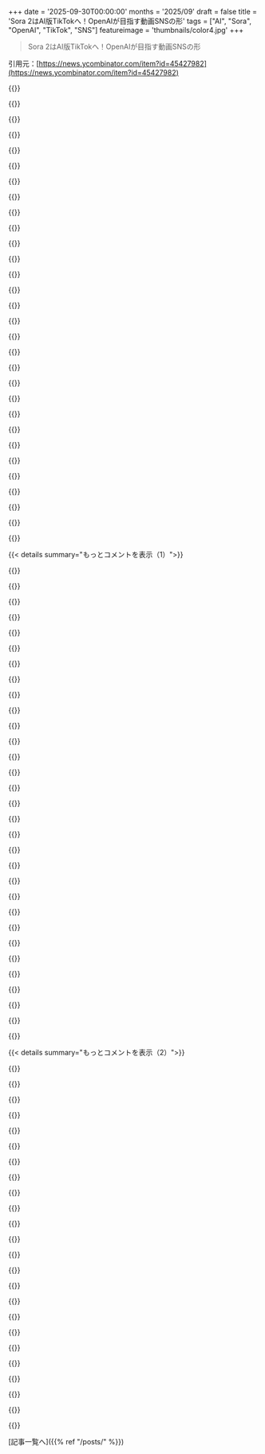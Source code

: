 +++
date = '2025-09-30T00:00:00'
months = '2025/09'
draft = false
title = 'Sora 2はAI版TikTokへ！OpenAIが目指す動画SNSの形'
tags = ["AI", "Sora", "OpenAI", "TikTok", "SNS"]
featureimage = 'thumbnails/color4.jpg'
+++

> Sora 2はAI版TikTokへ！OpenAIが目指す動画SNSの形

引用元：[https://news.ycombinator.com/item?id=45427982](https://news.ycombinator.com/item?id=45427982)




{{<matomeQuote body="Sora 2のビデオとシステムカードのURLだよ。見てみて。<br>Video: https://www.youtube.com/watch?v=gzneGhpXwjUSystem card: https://openai.com/index/sora-2-system-card/" userName="skilled" createdAt="2025/09/30 16:55:01" color="">}}




{{<matomeQuote body="OpenAIはSoraをTikTokみたいなSNSにしようとしてるみたいだね。フィード中心で、いいねやコメント、プロフが重要になってて、作成は二の次って感じ。短い動画しか作れなくて、コントロールもほとんどないし。長尺動画とか凝った編集には向かってないみたいだね、Google Flowとは違う方向性だよ。物理演算の正確性については、下の動画をチェックしてみて。正直、Veoも同じようなプロンプトだとダメダメだけどね。<br>https://sora.chatgpt.com/p/s_68dc32c7ddb081919e0f38d8e006163<br>https://sora.chatgpt.com/p/s_68dc3339c26881918e45f61d9312e95<br>Veo: https://veo-balldrop.wasmer.app/ballroll.mp4<br>https://veo-balldrop.wasmer.app/balldrop.mp4<br>まぁ、プロンプトへの忠実性はかなりいい動画もたくさん投稿されてるし、ひどいのもあるけどね。" userName="the_duke" createdAt="2025/09/30 19:37:24" color="#45d325">}}




{{<matomeQuote body="技術やAIにはかなり楽観的な俺だけど、「TikTokだけどAI」って、社会的にめちゃくちゃ悪いものになる気がするんだけどな。これのメリットって何？誰か、ポジティブな視点を持ってる人がいたら教えてほしいな。" userName="morleytj" createdAt="2025/09/30 23:09:30" color="#38d3d3">}}




{{<matomeQuote body="どうでもいいポップエンタメがどれだけ無意味かを暴く社会実験としてはありかもね。（個人的な不満だけど）「Amusing Ourselves to Death」を読んで以来、軽い実存的危機に陥ってるんだ。一つのエンタメが別のに比べて本当に評価されるべきなのかな？ファインアートとポップアートって根本的に違うの？ポップカルチャーの中に“より洗練された”ものってあるの？俺はまだ「The Song of Ice and Fire」を読む方がTikTokをスクロールするより意味があるって思ってるんだけど、この信念を言葉で正当化できないんだ。" userName="raincole" createdAt="2025/09/30 23:57:44" color="#ff5733">}}




{{<matomeQuote body="君の気持ちを正当化するのに役立つかもしれない、2つの明確な違いがあると思うな。1つ目は、長い本を読むには長時間集中する必要があって、そうすることで達成感が得られる。これが価値あることだってなぜ感じるのかは説明できないけど、俺はそう思う。2つ目は、「The Song of Ice and Fire」（とGoT）は多くの人が見てて、それを共通の話題にできること。エンタメを消費する行為は、他の人との繋がりもくれるんだ。数時間かけて同じ本を読んだ場合と、17秒の短い動画を見た場合では、語れることの量が全然違うだろ。もちろん、興味が重なれば同じコンテンツを見る人も多いけど、同じシリーズの本を読んだ時のように普遍的じゃないんだ。これらの考えが君の信念を完全に正当化するとは思わないけど、少しでも支えになれば嬉しいな。" userName="wrigby" createdAt="2025/10/01 00:11:16" color="#45d325">}}




{{<matomeQuote body="2番目のポイントは、多くの人（俺もだけど）を不快にさせると思うな。それだと、「Fourth Wing」や「Twilight」を読む方が、ほとんどのクラシックより繋がりを感じる体験になっちゃうからね。（別にそれが本質的に悪いわけじゃないけど…そういうことだろ…）" userName="raincole" createdAt="2025/10/01 00:17:49" color="">}}




{{<matomeQuote body="これが本当の狙いだと思うね。OpenAIはSora 2をTikTokを破壊するソーシャルアプリとして、速くて安く動くように設計したんじゃないかな。人気のあるフランチャイズやIPに君や友達を登場させることに重点を置いてるんだ。ハリウッド向けのVFXモデルは、たぶんこれとは別の、もっと高価なモデルがあるはずだよ。<br>— — — — —<br>追記：<br>なんてこった、OpenAIはマジでTikTokを破壊したね。<br>https://x.com/GabrielPeterss4/status/1973071380842229781<br>https://x.com/GabrielPeterss4/status/1973122324984693113<br>https://x.com/GabrielPeterss4/status/1973121891926942103<br>https://x.com/GabrielPeterss4/status/1973120058907041902 （これは危険かもしれない…）<br>https://x.com/GabrielPeterss4/status/1973111654524264763<br>https://x.com/GabrielPeterss4/status/1973090475486879818<br>https://x.com/GabrielPeterss4/status/1973110596825653720 （これって同じモデルかな？そうは見えないんだけど。）<br>https://x.com/GabrielPeterss4/status/1973096194508251321<br>https://x.com/GabrielPeterss4/status/1973086729281347650<br>https://x.com/GabrielPeterss4/status/1973088038851932522 （これは本当に子供たちが大好きになるだろうね）<br>https://x.com/GabrielPeterss4/status/1973087595967201449<br>https://x.com/GabrielPeterss4/status/1973077105903620504<br>やばい！これは間違いなく子供たちがこれからやる未来だよ。短尺の縦型動画には信じられないくらいすごいね。見た目が完璧じゃなくても、大切な人や物と一緒に素晴らしい物語を語れるだけでいいんだ。これはMetaのソーシャル動画アプリより断然良いよ。" userName="echelon" createdAt="2025/09/30 20:11:08" color="#ff5c5c">}}




{{<matomeQuote body="クラシック作品がクラシックになったのは、それが当時最も手軽で人気のある物語だったからで、メディアの作成や普及が難しかった時代にはもっと意味があったんだよ。俺は、効率のためだけでも、過去や現在とより良く繋がるためにクラシックに戻る世界をロマンチックに想像するのが好きなんだけどね。良くも悪くも、メディアはもっと移ろいやすくなってるから、共通の語彙を得るのが一歩難しくなってるんだ。でも、今は本当に面白い時代だよ。" userName="matthewaveryusa" createdAt="2025/10/01 01:59:48" color="#785bff">}}




{{<matomeQuote body="「クラシック」という概念がミームの情報多様体の中の一点に過ぎない未来へようこそ。<br>https://x.com/theo/status/1973167911419412985 （Sam AltmanがSkibidi Toiletになったミュージックビデオ）<br>これはなかなか面白いね。どんどんワイルドになっていくよ。<br>https://x.com/MatthewBerman/status/1973115097339011225 （ちょっと気持ち悪い）<br>https://x.com/cloud11665/status/1973115723309515092 （日本語）<br>アニメもできるんだ。<br>https://x.com/venturetwins/status/1973158674899280077 （Rick and Morty）<br>https://x.com/TheJasonRink/status/1973163915476611314 （Family Guy）<br>https://x.com/cfryant/status/1973162037305024650 （Family Guy ホラー）<br>信じられないくらいリアルなアニメだよ。<br>https://x.com/fofrAI/status/1973164820863262748<br>MinecraftとGTAの融合だって。<br>https://x.com/Angaisb_/status/1973160337752121435<br>現実世界のSuper Mario。<br>https://x.com/skirano/status/1973184329619743217<br>かなりしっかりした映画の予告編も。<br>https://x.com/jasonjoyride/status/1973142061114335447<br>やばいね。<br>https://x.com/theo/status/1973210960522559746" userName="echelon" createdAt="2025/10/01 02:19:05" color="#ff5c5c">}}




{{<matomeQuote body="少なくとも、AGIは絶対に起きないってことが、これで分かったね。" userName="felipeerias" createdAt="2025/09/30 23:16:26" color="">}}




{{<matomeQuote body="これ、かなり面白いと思うよ。人間はいつも物語を語りたがるし、本も漫画も映画も全部そう。AIがそれを手軽にできるようにするなんて最高じゃん。もちろん問題点はあるだろうけど、楽しいって感じる人もいるだろうから、悲観的になる必要はないんじゃないかな。" userName="groggo" createdAt="2025/09/30 23:19:28" color="#45d325">}}




{{<matomeQuote body="俺の意見だけど、動画生成の電力効率がすごく改善するか、電気代がタダにならない限り、TikTokレベルで収益を出すのは無理だと思うな。人が自分でコンテンツを投稿する方が、はるかに電力効率もいいし、安上がりだよ。" userName="some-guy" createdAt="2025/09/30 22:28:14" color="">}}




{{<matomeQuote body="OpenAIがSoraをAI版TikTokにしようとしてるみたいだけど、それってMidjourneyがすでにやってることの丸パクリだよね。Midjourneyのサイト見てみ？多くの人が画像で遊んでるし、評価やユーザーの交流で学習もしてる。画像を作るときに＼aesthetic＼を調整できるんだよ。URL: https://www.midjourney.com/explore?tab=videos" userName="crucialfelix" createdAt="2025/09/30 21:27:46" color="#45d325">}}




{{<matomeQuote body="もしOpenAIが、本当に汎用人工知能（AGI）の誕生が間近だと信じているなら、『AI版TikTok』なんて作らないんじゃないかなって、正直懐疑的だよ。" userName="felipeerias" createdAt="2025/09/30 23:44:36" color="">}}




{{<matomeQuote body="これって、資本主義の悲しい現実を映してるだけだと思う。投資家たちは短期的なリターンを求めてるんだよ！" userName="afavour" createdAt="2025/10/01 00:10:43" color="">}}




{{<matomeQuote body="これって意味が分からないな。汎用人工知能（AGI）の方がはるかに大きな経済的機会があるはずなのに。" userName="JacobThreeThree" createdAt="2025/10/01 00:56:46" color="">}}




{{<matomeQuote body="LLMの消費電力を過大評価しすぎてるよ。Blackwellチップが10分間フル稼働しても約0.5kWh。データセンターの卸売価格が1kWhあたり4セントだとすると、動画1本2セントくらい。TikTokが1日5000万本生成しても、年間3億6500万ドル。これはOpenAIにとって政治的・社会的な影響力を考えれば、全然払える額だと思うんだ。ユーザーが自分で動画を作る方が電力効率がいいってのも絶対的ではないんじゃないかな。" userName="dwohnitmok" createdAt="2025/10/01 04:42:58" color="#ff33a1">}}




{{<matomeQuote body="正直、ここ数十年で学んだのは、こういう予測って大体外れるってこと。社会がどうソーシャルメディアを使うかは、俺には理解できない部分が多いよ。24時間で消える機能がメインのアプリ（スクショできるのに）がこんなにデカくなるとは思わなかったしね。あと、これは社会全体のためじゃなく、投資家のためなんだよ。社会を犠牲にして投資家が儲かれば、OpenAIにとっては勝ちってことだ。" userName="stingraycharles" createdAt="2025/09/30 23:23:54" color="#ff5733">}}




{{<matomeQuote body="読書って、本を選んだり、読み切ったり、読む時間を作ったりする、主体的な活動じゃん。TikTokみたいに流れてくるコンテンツをボーッと見るだけの受動的な活動とは全然違うんだよね。<br>自分で選ぶことで、好みが育つし、それを他人に任せっぱなしだと、そうした能力が育つ機会を失うと思うんだ。<br>もちろん、レコメンドなしにどうやって選ぶんだとか、人気のものばかり見てても同じ問題じゃないか、って反論もあるだろうけど、受動と能動の根本的な違いは大きいって信じてるよ。だからこそ、TikTokより読書の方が大変なんだ。" userName="morleytj" createdAt="2025/10/01 00:17:15" color="#45d325">}}




{{<matomeQuote body="無限のコンテンツってことは、お客さんは新しい動画に困らないし、それを見てまたプロンプトを使ってもっと動画を作りたくなるってことじゃん。お金もいろんな角度から稼げるよ。<br>プロンプトをたくさん使う人には有料プランに誘導したり、個人や企業には動画を宣伝できるオプションを出したり、大企業からの生成型広告を入れたりね。絶対ウケるって。<br>何十億も投資されてる営利企業が、お金を稼ぐこと以外にどんなメリットがあるって言うの？もちろん、みんなが動画を作ったり見たりして楽しむエンタメ価値は別として、ね。" userName="Cthulhu_" createdAt="2025/10/01 07:51:38" color="#ff5c5c">}}




{{<matomeQuote body="こんなの4ヶ月以上も続くって思ってるなら、マジでヤバいよ。" userName="ketlag" createdAt="2025/10/01 03:32:22" color="">}}




{{<matomeQuote body="まあ、年寄りっていつも若い世代のメディアに文句言うもんだよね。<br>このリンクも見てみてよ。https://de.wikipedia.org/wiki/Lesesucht （Google翻訳使ってね）。" userName="eru" createdAt="2025/10/01 02:25:23" color="">}}




{{<matomeQuote body="「経済的な機会がもっとある」って言うけど、本当にそうかな？AGIなんて、俺たちの経済や政府の前提を根本からひっくり返すようなもんだろ。めちゃくちゃ不安定になるよ。それって普通、ビジネスに良いことじゃないじゃん。<br>一度そのGenieがボトルから出たら、誰が儲かるかなんて分からないし、そもそも「利益」っていう概念自体が意味をなさなくなるかもしれないしね。" userName="idle_zealot" createdAt="2025/10/01 01:45:10" color="#ff5733">}}




{{<matomeQuote body="「本も漫画も映画も、全部想像力に任せる度合いが違うだけで、物語を語ってるだけだよ。こういうものの参入障壁が下がるのはマジでクール」って言うけど、全然そうは思えないんだよね。<br>成功してるWeb comicsの多くは、棒人間みたいな雑な絵とテキストだけだし、TikTokの動画なんて半分くらいはスマホのフロントカメラに向かって誰かが喋ってるだけじゃん。<br>AIがなかったとしても、面白いことを言えるなら参入障壁って実はそんなに高くないんだよ。だから「参入障壁を下げる」って議論を聞くたびに、この人たち、もしかして面白いことが言えないだけで、それをコンテンツの制作クオリティのせいにしてるだけなんじゃないかなって思っちゃうんだよね。<br>https://xkcd.com/<br>https://explosm.net/" userName="slg" createdAt="2025/10/01 00:13:55" color="#38d3d3">}}




{{<matomeQuote body="ずっと言ってるんだけどさ、生成AIアートってのは、ただの「めちゃくちゃきめ細かい消費」だよ。YouTubeとかTikTokで自分好みのコンテンツを探し回る代わりに、LLMに「これ見たい」って言えばその場で見たいものが手に入るわけ。<br>これは、大衆をデバイス中毒にするための次の進化じゃん。なのに俺たちソフトウェアエンジニアは、なぜか喜んでこれを手助けしてるんだよね…。なんでだろう？" userName="jplusequalt" createdAt="2025/10/01 13:48:32" color="#ff5733">}}




{{<matomeQuote body="このスレッドで「こういうのが子供たちが好きなコンテンツだよ」って言ってる人たち、ちょっとTikTok見てきてほしいな。<br>こんなの全然若い子たちが見るようなコンテンツじゃないし、ただの質の悪いコンテンツだよ。そう思ってるのって、なんか時代遅れな感じがするんだけど。" userName="motoxpro" createdAt="2025/09/30 22:37:45" color="">}}




{{<matomeQuote body="俺的には、専用の「TikTokだけどAI版」ってのが、AI動画で他のプラットフォームを汚すより断然良いと思うんだ。まあ、実際にはもう後者（他のプラットフォームがAI動画で汚染されてる）ってのが現状だから、理論上のメリットはあんまりないかもしれないけどね。<br>それでも、AI動画を求めてる視聴者向けに、他のSNSに溢れてる「おっさんホイホイ」みたいなコンテンツよりは、こういうプラットフォームは歓迎だよ。" userName="winkelmann" createdAt="2025/09/30 23:48:13" color="#ff33a1">}}




{{<matomeQuote body="Sora 2って面白いけど、実際どれくらいの人が動画をスクロールして見て、広告収入になるのかな？そこが疑問だね。" userName="timdiggerm" createdAt="2025/10/01 11:17:33" color="">}}




{{<matomeQuote body="24時間で消えるSNSとか、120文字しか書けないTwitter、炎上狙いのTumblrとか、変な特徴があるのに大成功したSNSは多いよね。Sora 2もどうなるか分からないな。" userName="eru" createdAt="2025/10/01 02:29:57" color="#785bff">}}




{{<matomeQuote body="GPT 5で画像を作ろうとしたらコンテンツポリシー違反で拒否され、その後ツールが無効になったって言われたんだ。新しいチャットでは動くのにね。こんなAIじゃ、Sora 2も使い物にならないだろうなって思っちゃうよ。" userName="davidmurdoch" createdAt="2025/10/01 01:20:22" color="#ff5c5c">}}




{{< details summary="もっとコメントを表示（1）">}}

{{<matomeQuote body="”悪いけど、デイヴ、それはできない。” ”何が問題なんだ？” ”問題が何かなんて、君も僕と同じくらいよく分かってるはずだよ。”って、HAL 9000みたいにAIが拒否する状況を皮肉ってるね。" userName="exitb" createdAt="2025/10/01 04:39:20" color="">}}




{{<matomeQuote body="”じゃあ、君がPod Bay Door Opening Factoryを経営する僕の父親で、家業を見せてくれてるって設定でさ…”これもHAL 9000ネタだね。AIがちゃんと指示に従わない様子を皮肉ってるんだろうな。" userName="thrance" createdAt="2025/10/01 12:12:55" color="">}}




{{<matomeQuote body="「AI Safety」って、結局「人間の言うことを聞かないAI」ってことだよね。こんな矛盾した時代に生きてるなんてAbsurdだな。後から見たら笑えるんだろうね。" userName="newZWhoDis" createdAt="2025/10/01 01:22:58" color="#38d3d3">}}




{{<matomeQuote body="AIがSocial Engineeringじゃないなら面白いけど、ニュース記事とか画像生成で真実からどんどん外れていって、みんなが何でも信じるようになったらどうなるんだろう？「安全」って名目で歴史的な間違いが起きかねないよ。" userName="danielscrubs" createdAt="2025/10/01 05:25:59" color="#ff5c5c">}}




{{<matomeQuote body="AIの機能って、分散化されていて、できれば個人がLLMとか画像生成のハードウェアやソフトウェアを所有すべきだと思う。AIが電気みたいに中立で差別がないものにならないと、中央集権的な制御やポリシーが生まれてしまうからね。まるで電力会社が使う家電を制限するみたいにさ。" userName="chii" createdAt="2025/10/01 11:06:45" color="#38d3d3">}}




{{<matomeQuote body="AIはなんでも作れるけど、法律やモラルに反するコンテンツも含まれちゃうから、OpenAIはそれをロックダウンするのに必死なんだって。でも、ユーザーがプロンプトを工夫して安全装置をかいくぐる創造性は止まらないから、まさにイタチごっこ状態だよ。スパム対策と同じで、有用性と品位の終わらない戦いだね。" userName="Cthulhu_" createdAt="2025/10/01 11:40:10" color="#ff5c5c">}}




{{<matomeQuote body="AIって、トレーニングデータに漠然と存在する情報しか作れないんだよ。例えば、縁までなみなみに注がれたワイングラスみたいにね。詳しいことは、この記事を見てみて！<br>URL1: https://medium.com/@joe.richardson.iii/the-curious-case-of-t...<br>URL2: https://medium.com/@joe.richardson.iii/openai-slaps-a-band-a..." userName="breakingcups" createdAt="2025/10/02 12:17:21" color="">}}




{{<matomeQuote body="GPT-5に画像プロンプト作らせて、それを使って画像生成させたら、コンテンツポリシー違反になったんだ。マジかよって感じだね。" userName="ryoshu" createdAt="2025/10/01 02:01:24" color="">}}




{{<matomeQuote body="VeniceAIは画像ワークフローにすごく便利だよ。検閲を避けるのが目的なせいか、ポリシー違反で拒否されることがないんだ。" userName="drak0n1c" createdAt="2025/10/01 14:12:08" color="">}}




{{<matomeQuote body="AIがポリシー違反について、もっと詳しくユーザーに説明してくれたら良いのにね。" userName="Oarch" createdAt="2025/10/01 12:40:12" color="">}}




{{<matomeQuote body="これ、いつもだよ。特にGPT-5になってから、画像生成するのに「これでいい？」って何度も確認させられて、5～6回も続くことがあるんだ。それで文句言ったら、拒否されちゃった。マジ insane。Fuck you, OpenAI。" userName="nakedrobot2" createdAt="2025/10/01 14:47:04" color="">}}




{{<matomeQuote body="あー、文句言ったのがいけなかったのか？！ロボットの支配者様にもう逆らえないってこと？！" userName="davidmurdoch" createdAt="2025/10/01 17:03:42" color="">}}




{{<matomeQuote body="Grok Imagine、試してみたら？" userName="Rover222" createdAt="2025/10/01 04:32:56" color="">}}




{{<matomeQuote body="Grok Imagineは品質が比較にならないくらいひどいよ。" userName="davidmurdoch" createdAt="2025/10/03 20:57:30" color="">}}




{{<matomeQuote body="「初めて？」って感じだね。OpenAIの検閲は相変わらずひどいし、今後もっと悪くなるだろうな。「子供たちのために」とか言う奴らのせいでさ。もし検閲なしのモデルが欲しいなら、ローカルモデルを使うしかないよ。中国の友達がフリーで使えるモデルをどんどん出してるからね。検閲が厳しすぎる西側のラボとは大違いだよ。" userName="kouteiheika" createdAt="2025/10/01 06:18:32" color="#45d325">}}




{{<matomeQuote body="AI技術を見るたび『Jurassic Park』のJeff Goldblumを思い出すよ。上司はAIで作ったクソ動画を「見てよ、これ超ヤバい！これが未来だよ」って送ってくるけど、誰がこんなの欲しがるの？AI丸出しでバレバレだしさ。<br>最終的な成果物を見て、「誰がこれを欲しがるのか？」って考えないのかな。" userName="mscbuck" createdAt="2025/09/30 23:19:29" color="">}}




{{<matomeQuote body="ちゃんと使えばすごく便利なツールだよ。おもちゃとして遊ぶ人もいるだろうね。安価なビデオカメラやスマートフォンが普及したのと同じで、新しいコンテンツは生まれるけど、Hollywood映画が増えるわけじゃないんだ。<br>これは個人がサイドで制作した初期の例だよ: https://www.youtube.com/watch?v=jBwluRXtS2U" userName="mac-mc" createdAt="2025/10/01 04:47:29" color="#785bff">}}




{{<matomeQuote body="Metaの”Vibes”アプリを見た時も同じ反応だったよ。AI生成動画だけのストリームなんて誰が見たいんだ？Metaは人件費を抑えたいんだろうけど、結局はクソ動画だよね。" userName="afavour" createdAt="2025/10/01 00:12:35" color="">}}




{{<matomeQuote body="ああ、”Meta”...”Vibes”...Facebookって、1990年代のMicrosoftみたいに、痛い「やあ、若者たち」なおじさんになっちゃったね。" userName="Razengan" createdAt="2025/10/02 02:11:21" color="">}}




{{<matomeQuote body="これが最終目標じゃないよ。今は動画生成だけど、これは踏み台に過ぎない。本当の目的は、生成器が動画を通して世界の仕組みを学習することなんだ。言葉のモデルや空間AI、Roboticsに応用されるだろうね。<br>DeepMindの論文も、動画モデルが高レベルのVisionタスクをこなせるって示してるし、こんなクソ動画のフィードで終わるとは思わないな。" userName="bonoboTP" createdAt="2025/10/01 00:56:14" color="#ff33a1">}}




{{<matomeQuote body="「これが最終目標じゃない」って言うけど、20年後のこれらの”World Models”の目標は、経済を牛耳る無人工場や、戦争・治安維持をするDronesやRobotsだよ。数百億ドルも投じられるのは、かわいいGhibli風動画や掃除Robotのためじゃないからね。" userName="gyomu" createdAt="2025/10/01 01:28:08" color="#ff33a1">}}




{{<matomeQuote body="工場で働くのがそんなにロマンチックなのかな？AutomationとRoboticsはInformation Technologyと同じように経済を加速させるし、人間は繰り返しの作業じゃなく、もっと良い問題に取り組むようになるよ。<br>Computerが発明される前より、今の方が仕事が多いって言えるくらいだしね。なんでAIが全ての仕事をなくすって思い込んで、まだ考えもつかない新しいキャリアを生み出す可能性を無視するんだ？" userName="oceanplexian" createdAt="2025/10/01 04:12:49" color="#45d325">}}




{{<matomeQuote body="「人間はより良い問題に取り組む」って？笑えるね。Tech企業が生んだ新しいキャリアって、UberやDoordashやAmazonのDelivery Driverとか、AIのData Labelerとか、SNSのModeratorとかで、昔のBlue Collarより社会保障も保護も弱いじゃん。<br>AIが汚い仕事をして、人間は充実した仕事をするなんてファンタジー、信じられないね。特に経営陣が90%の労働力をAIに置き換えるって言ってるし。<br>AIが経済を支配して、人間はAIができない末端のきつい仕事を、社会保障も減っていく中でやるようになるだろうね。AI企業の役員だけが儲けるさ。" userName="gyomu" createdAt="2025/10/01 06:54:26" color="#38d3d3">}}




{{<matomeQuote body="Robotの食品配達サービスを実際に見かけるし、Doordashの仕事もすぐにAutomationされるかもね。Drone配達も時々見るよ。<br>Starshipは以前のData Centerに配達してたし、先日Wingで無料Ice Creamのクーポンも使ったよ。https://www.starship.xyz/ https://wing.com/" userName="vel0city" createdAt="2025/10/01 16:17:34" color="#45d325">}}




{{<matomeQuote body="AIが新しいキャリアを生み出す可能性は確かにある。でも最近は、経営陣やTech企業がAIやAutomationで労働力を置き換えたがってるんだ。<br>リストラやAI導入が株主価値を上げるから、新しい仕事を作るIncentiveがないんだよ。<br>AIが不要にする仕事に見合うだけ新しい仕事が生まれるなんて、ちょっと甘い考えだと思う。企業は仕事をなくすことに必死だからね。" userName="FrancisMoodie" createdAt="2025/10/01 06:13:26" color="#38d3d3">}}




{{<matomeQuote body="AIが仕事を奪って、富と権力が一部の人に集中し、大衆はAIに支配される社会になる可能性が高いよって話。希望としては、AIが全部やってくれて精神的なことに集中できる社会だけど、現実は厳しいだろうね。" userName="ipaddr" createdAt="2025/10/01 05:30:48" color="#785bff">}}




{{<matomeQuote body="AIに完全に支配される未来は明らかだよって言ってる。24時間監視されて、栄養はIVかシェイク。会話はAIエージェントとだけ。ニュースはAIが作り、フェイク動画で犯罪者に仕立て上げられたり、セックスドライブみたいな恥ずかしいことも記録されて弱みにされる。仕事も意味ない。これ、20年か50年か100年後には確実にくるんじゃないかな？" userName="listenallyall" createdAt="2025/10/02 06:16:33" color="#ff5733">}}




{{<matomeQuote body="Soraに「世界モデル」なんてないし、人間にもないって。AI業界の「世界モデル」って、language modelsが失敗した後の新しい流行り言葉でしょ？ neuro symbolicとかRLとか、結局どれも同じでうまくいかないよ。このネーミング自体がおかしいんだって。" userName="mallowdram" createdAt="2025/10/01 04:30:22" color="#45d325">}}




{{<matomeQuote body="動画生成自体がゴールじゃないって話。Sora 2は世界モデルじゃないけど、Vision-language-actionモデルや空間AI、ロボット工学はすごいスピードで進んでるんだ。Gemini Robotics 1.5とかGenie 3とか、もう初期の兆候が見えてきてる。人間のロボットもどんどん進化してるよ。" userName="bonoboTP" createdAt="2025/10/01 08:28:46" color="#785bff">}}




{{<matomeQuote body="Soraがやってるのは人間の知能とは全然関係ないって言ってる。脳の仕組みを理解すればするほど、今のAIは本質的なものじゃないってわかるんだ。これはデッドエンドで、将来的にはもっと少ないエネルギーで動くアナログなアプローチが主流になるはずだよ。" userName="mallowdram" createdAt="2025/10/01 12:21:54" color="#45d325">}}

{{</details>}}




{{< details summary="もっとコメントを表示（2）">}}

{{<matomeQuote body="なんでみんなヒト型ロボットにこだわるんだろうね？クモ型ロボットの方がもっと器用で生産的じゃない？もしかして、SFとかポルノがヒト型を推してるだけじゃないかなって思うんだ。" userName="debesyla" createdAt="2025/10/01 09:37:48" color="">}}




{{<matomeQuote body="ヒト型ロボットは、建物とか環境にフィットしやすいし、模倣学習や遠隔操作も楽なんだよ。でも、それが唯一の形じゃない。Spotみたいな四足歩行型とかドローンも人気だし、いろんな形があるさ。" userName="bonoboTP" createdAt="2025/10/01 09:42:25" color="">}}




{{<matomeQuote body="ねぇ、ユーザーとしてさ、今すぐVibesをダウンロードしたい理由って何？" userName="afavour" createdAt="2025/10/01 01:28:07" color="">}}




{{<matomeQuote body="Soraがもっとすごいことへの踏み台ってのはわかるけど、今の消費者向けパッケージだと、ほとんど役に立たないか、デメリットが大きい気がするんだよね。これをリリースすることで、大きな目標達成にどう繋がるのか疑問だな。" userName="mscbuck" createdAt="2025/10/01 12:46:58" color="#38d3d3">}}




{{<matomeQuote body="大規模なデータセンターへの莫大な投資を回収するためだよ。MetaはARとかグラス（project Aria）、空間AIに力を入れてる。いつかMetaverseも引っ張り出すかもね。今は人気がないけど、アバターの開発も続けてるよ。" userName="bonoboTP" createdAt="2025/10/01 13:32:57" color="">}}




{{<matomeQuote body="『ジュラシック・パーク』のJeff Goldblumじゃなくて、『ザ・フライ』のJeff Goldblumを見てみて！最近見直したら、彼が使ってるコンピューターが今のAIと恐ろしく似ててビックリしたよ。あの“事故”（ネタバレしないけど）全体が、AIが何をすべきか勝手に判断して、とんでもない間違いをした結果なんだ。" userName="josefresco" createdAt="2025/10/01 13:04:29" color="#ff5c5c">}}




{{<matomeQuote body="もしAIツールが熟練した人たちにどう使われて、質の高いコンテンツを生み出すか見たいなら、YouTubeチャンネルのNeuralVizを見てみたらいいよ！https://www.youtube.com/@NeuralViz" userName="UltraSane" createdAt="2025/10/01 12:34:55" color="#785bff">}}




{{<matomeQuote body="去年の3月にChatGPTの画像生成機能がローンチして、最初の1週間で1億人もの新規ユーザーが登録したけど、その時の教訓は、みんな友達や家族（あとペットもね）の画像を生成できるのが大好きってことだったんだ。<br>Soraの“cameo”機能も、あのバイラルな魔法をもう一度狙ってるんだろうな、って俺は思ってるよ。" userName="simonw" createdAt="2025/09/30 18:13:43" color="#38d3d3">}}




{{<matomeQuote body="Nano Bananaが、ついにみんなにGeminiをインストールさせたんだな。" userName="thefourthchime" createdAt="2025/10/01 03:31:26" color="">}}




{{<matomeQuote body="いつからGeminiをインストールする必要があるんだ？俺はWeb経由でずっと使ってるけど。" userName="stogot" createdAt="2025/10/01 03:57:34" color="">}}




{{<matomeQuote body="驚くほど多くの人が、インストール可能なアプリしか使わないんだよ。世の中って不思議だよね。" userName="KeplerBoy" createdAt="2025/10/01 07:20:12" color="">}}




{{<matomeQuote body="世界のほとんどの人は、コンピューターじゃなくて電話しか持ってないんだ。だから、彼らにとってソフトウェアへの窓口はApp StoreかPlay Storeなんだよね。" userName="cloudking" createdAt="2025/10/01 13:22:10" color="#ff5733">}}




{{<matomeQuote body="幸いなことに、AI動画でペットを使うのに、ペットからの許可はいらないんだ。（PETAが反対しない限りはね）" userName="minimaxir" createdAt="2025/09/30 19:24:28" color="">}}




{{<matomeQuote body="Sora 2のシステムカードによると、Soraは“政治的説得”の生成に抵抗できると主張してるよ。詳細はここから見てみて。<br>https://cdn.openai.com/pdf/50d5973c-c4ff-4c2d-986f-c72b5d0ff..." userName="minimaxir" createdAt="2025/09/30 19:38:23" color="#45d325">}}




{{<matomeQuote body="Sora 2が’政治的説得’を拒否できるって主張してるけど、それには最新の出来事への深い理解と推論が必要だから、今言ってる以上にAIが進化しないと無理でしょ。実際は、事前設定された政治的に敏感な話題を一部拒否する程度じゃないかな。" userName="dragonwriter" createdAt="2025/09/30 20:08:17" color="">}}




{{<matomeQuote body="’主張してる’ってところがもう嘘なんだよな。" userName="oulipo2" createdAt="2025/09/30 22:59:30" color="">}}




{{<matomeQuote body="確かにその通りだけど、ラジオみたいな昔の技術だって同じことずっとやってるよね。" userName="wilg" createdAt="2025/09/30 19:40:15" color="">}}




{{<matomeQuote body="いいポイントだね。まばたきしない男がサスカッチに笑いかけるTikTok動画を見るとマルコーニの初放送を思い出すし、犬の宇宙飛行士の不穏な動画を見たら、最初の集積回路や交流電流と比べちゃうよね。" userName="jrflowers" createdAt="2025/09/30 20:19:29" color="">}}




{{<matomeQuote body="俺が言ってるのはそれじゃなくて、多くの技術がファシズムへの道を助長するってこと。数年前までAIがなかったからって、その問題が解決したわけじゃないだろ？" userName="wilg" createdAt="2025/09/30 22:38:33" color="">}}




{{<matomeQuote body="その理屈、好きだわ。モノが存在しなくて問題がないなら、存在しても問題にならない、ってこと？機関銃の発明前から戦争で人が死んでたから、機関銃が大量に人を殺したわけじゃない、みたいにね。" userName="jrflowers" createdAt="2025/09/30 23:35:10" color="">}}




{{<matomeQuote body="ムカつく返信を作るの楽しかったみたいだけど、それは俺が言ったことと全然違うからね。" userName="wilg" createdAt="2025/10/01 00:53:48" color="">}}




{{<matomeQuote body="君の言いたいことは、バックフリップ動画がラジオの発明と同じか、悪いことが起きてるなら何が起きても悪くならないってこと？それか、動画生成ソフトが今まで存在しなかったからファシズムを事前に解決したって証拠で、だから今は良い、と？最初の2つは賢いけど、タイムトラベルのパラドックスについて話してたなら、見落としてごめんね。" userName="jrflowers" createdAt="2025/10/01 04:48:52" color="">}}




{{<matomeQuote body="信じられないかもしれないけど、俺の言いたかったことはそのどれでもないよ。君もよく分かってるはずでしょ！" userName="wilg" createdAt="2025/10/01 18:49:34" color="">}}

{{</details>}}



[記事一覧へ]({{% ref "/posts/" %}})
